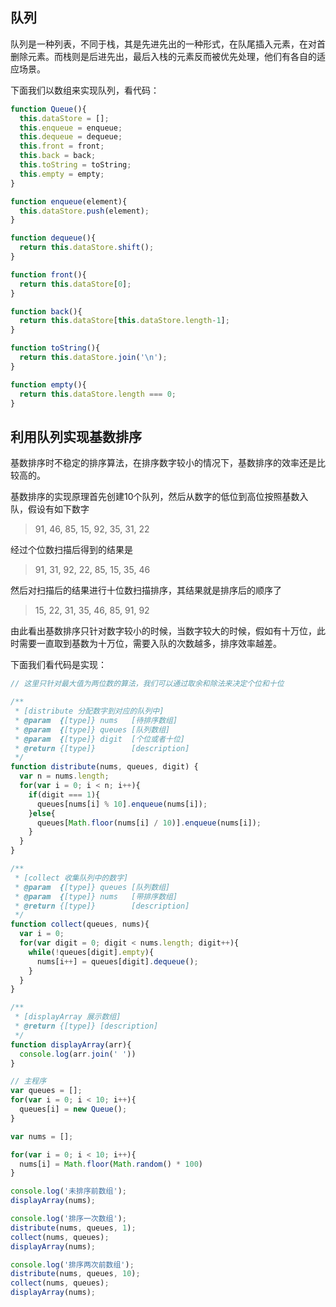 ## 队列

队列是一种列表，不同于栈，其是先进先出的一种形式，在队尾插入元素，在对首删除元素。而栈则是后进先出，最后入栈的元素反而被优先处理，他们有各自的适应场景。

下面我们以数组来实现队列，看代码：

```javascript
function Queue(){
  this.dataStore = [];
  this.enqueue = enqueue;
  this.dequeue = dequeue;
  this.front = front;
  this.back = back;
  this.toString = toString;
  this.empty = empty;
}

function enqueue(element){
  this.dataStore.push(element);
}

function dequeue(){
  return this.dataStore.shift();
}

function front(){
  return this.dataStore[0];
}

function back(){
  return this.dataStore[this.dataStore.length-1];
}

function toString(){
  return this.dataStore.join('\n');
}

function empty(){
  return this.dataStore.length === 0;
}
```

## 利用队列实现基数排序

基数排序时不稳定的排序算法，在排序数字较小的情况下，基数排序的效率还是比较高的。

基数排序的实现原理首先创建10个队列，然后从数字的低位到高位按照基数入队，假设有如下数字

> 91, 46, 85, 15, 92, 35, 31, 22

经过个位数扫描后得到的结果是

> 91, 31, 92, 22, 85, 15, 35, 46

然后对扫描后的结果进行十位数扫描排序，其结果就是排序后的顺序了

> 15, 22, 31, 35, 46, 85, 91, 92

由此看出基数排序只针对数字较小的时候，当数字较大的时候，假如有十万位，此时需要一直取到基数为十万位，需要入队的次数越多，排序效率越差。

下面我们看代码是实现：

```javascript
// 这里只针对最大值为两位数的算法，我们可以通过取余和除法来决定个位和十位

/**
 * [distribute 分配数字到对应的队列中]
 * @param  {[type]} nums   [待排序数组]
 * @param  {[type]} queues [队列数组]
 * @param  {[type]} digit  [个位或者十位]
 * @return {[type]}        [description]
 */
function distribute(nums, queues, digit) {
  var n = nums.length;
  for(var i = 0; i < n; i++){
    if(digit === 1){
      queues[nums[i] % 10].enqueue(nums[i]);
    }else{
      queues[Math.floor(nums[i] / 10)].enqueue(nums[i]);
    }
  }
}

/**
 * [collect 收集队列中的数字]
 * @param  {[type]} queues [队列数组]
 * @param  {[type]} nums   [带排序数组]
 * @return {[type]}        [description]
 */
function collect(queues, nums){
  var i = 0;
  for(var digit = 0; digit < nums.length; digit++){
    while(!queues[digit].empty){
      nums[i++] = queues[digit].dequeue();
    }
  }
}

/**
 * [displayArray 展示数组]
 * @return {[type]} [description]
 */
function displayArray(arr){
  console.log(arr.join(' '))
}

// 主程序
var queues = [];
for(var i = 0; i < 10; i++){
  queues[i] = new Queue();
}

var nums = [];

for(var i = 0; i < 10; i++){
  nums[i] = Math.floor(Math.random() * 100)
}

console.log('未排序前数组');
displayArray(nums);

console.log('排序一次数组');
distribute(nums, queues, 1);
collect(nums, queues);
displayArray(nums);

console.log('排序两次前数组');
distribute(nums, queues, 10);
collect(nums, queues);
displayArray(nums);
```


